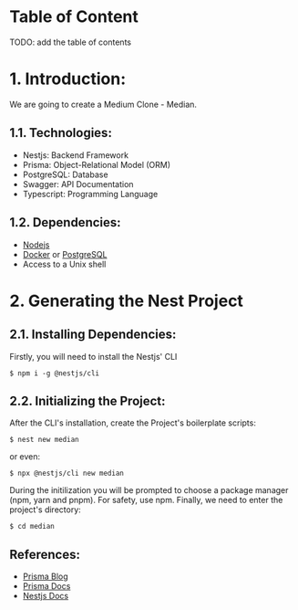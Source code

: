 # Table of Content

TODO: add the table of contents

# 1. Introduction:
We are going to create a Medium Clone - Median.
## 1.1. Technologies:
- Nestjs: Backend Framework
- Prisma: Object-Relational Model (ORM)
- PostgreSQL: Database
- Swagger: API Documentation
- Typescript: Programming Language

## 1.2. Dependencies:
- [Nodejs](https://developer.fedoraproject.org/tech/languages/nodejs/nodejs.html)
- [Docker](https://docs.docker.com/engine/install/fedora/) or [PostgreSQL](https://docs.fedoraproject.org/en-US/quick-docs/postgresql/)
- Access to a Unix shell

# 2. Generating the Nest Project
## 2.1. Installing Dependencies:
Firstly, you will need to install the Nestjs' CLI
```console
$ npm i -g @nestjs/cli
```

## 2.2. Initializing the Project:
After the CLI's installation, create the Project's boilerplate scripts:
```console
$ nest new median
```
or even:
```console
$ npx @nestjs/cli new median
```
During the initilization you will be prompted to choose a package manager (npm, yarn and pnpm). For safety, use npm.
Finally, we need to enter the project's directory:
```console
$ cd median
```


## References:
- [Prisma Blog](https://www.prisma.io/blog/nestjs-prisma-rest-api-7D056s1BmOL0)
- [Prisma Docs](https://www.prisma.io/docs) 
- [Nestjs Docs](https://docs.nestjs.com/) 
